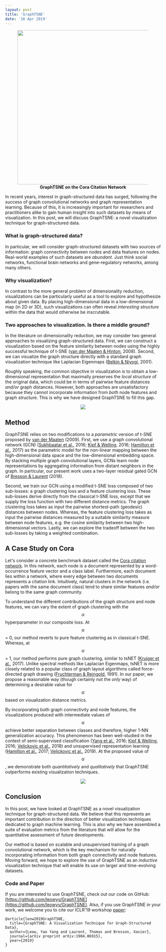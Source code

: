```yaml
---
layout: post
title: 'GraphTSNE'
date: '16 Apr 2019'
---
```

<figure>
	<center>
	    <img src="{{ site.baseurl }}/public/graphtsne/graphtsne.gif" width="500">
	    <figcaption><b>GraphTSNE on the Cora Citation Network</b></figcaption>
    </center>
</figure>

In recent years, interest in graph-structured data has surged, following the success of graph convolutional networks and graph representation learning. Because of this, it is increasingly important for researchers and practitioners alike to gain human insight into such datasets by means of visualization. In this post, we will discuss GraphTSNE: a novel visualization technique for graph-structured data. 

### What is graph-structured data?
In particular, we will consider graph-structured datasets with two sources of information: graph connectivity between nodes and data features on nodes. Real-world examples of such datasets are _abundant_. Just think social networks, functional brain networks and gene-regulatory networks, among many others. 

### Why visualization?
In contrast to the more general problem of dimensionality reduction, visualizations can be particularly useful as a tool to explore and hypothesize about given data. By placing high-dimensional data in a low-dimensional map (in 2D or 3D), such visualizations can often reveal _interesting structure_ within the data that would otherwise be inscrutable. 

### Two approaches to visualization. Is there a middle ground?
In the literature on dimensionality reduction, we may consider two general approaches to visualizing graph-structured data. First, we can construct a visualization based on the feature similarity between nodes using the highly successful technique of t-SNE ([van der Maaten & Hinton](http://www.jmlr.org/papers/volume9/vandermaaten08a/vandermaaten08a.pdf), 2008). Second, we can visualize the graph structure directly with a standard graph visualization technique like Laplacian Eigenmaps ([Belkin & Niyogi](https://papers.nips.cc/paper/1961-laplacian-eigenmaps-and-spectral-techniques-for-embedding-and-clustering.pdf), 2001). 

Roughly speaking, the common objective in visualization is to obtain a low-dimensional representation that maximally preserves the _local structure_ of the original data, which could be in terms of pairwise feature distances _and/or_ graph distances. However, both approaches are unsatisfactory because they cannot incorporate information from _both_ node features and graph structure. This is why we have designed GraphTSNE to fill this gap. 
<center>
<img src="{{ site.baseurl }}/public/graphtsne/spectrum.png">
</center>

## Method
GraphTSNE relies on two modifications to a _parametric_ version of t-SNE proposed by [van der Maaten](http://proceedings.mlr.press/v5/maaten09a.html) (2009). First, we use a graph convolutional network (GCN) ([Sukhbaatar et al.](https://arxiv.org/abs/1605.07736), 2016; [Kipf & Welling](https://arxiv.org/abs/1609.02907), 2016; [Hamilton et al.](https://arxiv.org/abs/1706.02216), 2017) as the parametric model for the non-linear mapping between the high-dimensional data space and the low-dimensional embedding space. By stacking multiple graph convolutional layers, GCNs learn node representations by aggregating information from distant neighbors in the graph. In particular, our present work uses a two-layer residual gated GCN of [Bresson & Laurent](https://openreview.net/pdf?id=SJexcZc8G) (2018).

Second, we train our GCN using a modified t-SNE loss composed of two sub-losses: a graph clustering loss and a feature clustering loss. These sub-losses derive directly from the classical t-SNE loss, except that we supply the loss function with two different distance metrics. The graph clustering loss takes as input the pairwise shortest-path (geodesic) distances between nodes. Whereas, the feature clustering loss takes as input the pairwise distances measured by a suitable similarity measure between node features, e.g. the cosine similarity between two high-dimensional vectors. Lastly, we can explore the tradeoff between the two sub-losses by taking a weighted combination.

## A Case Study on Cora 
Let's consider a concrete benchmark dataset called the [Cora citation network](https://linqs.soe.ucsc.edu/data). In this network, each node is a document represented by a word-occurrence feature vector and a class label. Furthermore, each document lies within a network, where every edge between two documents represents a citation link. Intuitively, natural clusters in the network (i.e. papers with the same document class) tend to share similar features _and/or_ belong to the same graph community.

To understand the different contributions of the graph structure and node features, we can vary the extent of graph clustering with the $$\alpha$$ hyperparameter in our composite loss. At $$\alpha$$ = 0, our method reverts to pure feature clustering as in classical t-SNE.  Whereas, at $$\alpha$$ = 1, our method performs pure graph clustering, similar to tsNET ([Kruiger et al.](http://www.cs.rug.nl/~alext/PAPERS/EuroVis17/paper.pdf), 2017). Unlike spectral methods like Laplacian Eigenmaps, tsNET is more closely related to a popular class of graph layout algorithms called force-directed graph drawing ([Fruchterman & Reingold](http://citeseerx.ist.psu.edu/viewdoc/download?doi=10.1.1.13.8444&rep=rep1&type=pdf), 1991). In our paper, we propose a reasonable way (though certainly not the _only_ way) of determining a desirable value for $$\alpha$$ based on visualization distance metrics. 

By incorporating both graph connectivity and node features, the visualizations produced with intermediate values of $$\alpha$$ achieve better separation between classes and therefore, higher 1-NN generalization accuracy. This phenomenon has been well-studied in the context of semi-supervised classification ([Yang et al.](https://arxiv.org/abs/1603.08861), 2016; [Kipf & Welling](https://arxiv.org/abs/1609.02907), 2016; [Velickovic et al.](https://arxiv.org/abs/1710.10903), 2018) and unsupervised representation learning ([Hamilton et al.](https://arxiv.org/abs/1706.02216), 2017; [Velickovic et al.](https://arxiv.org/abs/1809.10341), 2019). At the proposed value of $$\alpha$$, we demonstrate both _quantitatively_ and _qualitatively_ that GraphTSNE outperforms existing visualization techniques.

<center>
<img src="{{ site.baseurl }}/public/graphtsne/plots.png">
</center>

## Conclusion
In this post, we have looked at GraphTSNE as a novel visualization technique for graph-structured data. We believe that this represents an important contribution in the direction of better visualization techniques dedicated to graph machine learning. This is also why we have assembled a suite of evaluation metrics from the literature that will allow for the quantitative assessment of future developments. 

Our method is based on scalable and unsupervised training of a graph convolutional network, which is the key mechanism for naturally incorporating information from both graph connectivity and node features. Moving forward, we hope to explore the use of GraphTSNE as an _inductive_ visualization technique that will enable its use on larger and time-evolving datasets.

### Code and Paper 
If you are interested to use GraphTSNE, check out our code on GitHub: [https://github.com/leowyy/GraphTSNE](https://github.com/leowyy/GraphTSNE). Also, if you use GraphTSNE in your work, we welcome you to cite our ICLR'19 workshop [paper](https://arxiv.org/abs/1904.06915): <br>
```
@article{leow2019GraphTSNE,
  title={GraphTSNE: A Visualization Technique for Graph-Structured Data},
  author={Leow, Yao Yang and Laurent, Thomas and Bresson, Xavier},
  journal={arXiv preprint arXiv:1904.06915},
  year={2019}
}
``` 

